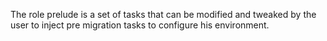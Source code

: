 The role prelude is a set of tasks that can be modified and tweaked by the user to inject pre migration tasks to configure his environment.
